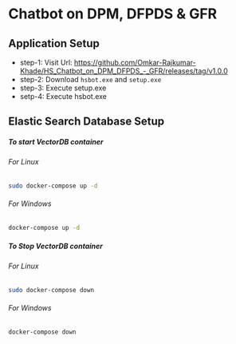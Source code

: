 # Chatbot on DPM, DFPDS & GFR

## Application Setup

* step-1: Visit Url: https://github.com/Omkar-Rajkumar-Khade/HS_Chatbot_on_DPM_DFPDS_-_GFR/releases/tag/v1.0.0
* step-2: Download `hsbot.exe` and `setup.exe`
* step-3: Execute setup.exe
* setp-4: Execute hsbot.exe 

## Elastic Search Database Setup

##### To start VectorDB container
###### For Linux
```bash
sudo docker-compose up -d
```

###### For Windows
```bash
docker-compose up -d
```

##### To Stop VectorDB container
###### For Linux
```bash
sudo docker-compose down
```

###### For Windows
```bash
docker-compose down
```
